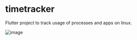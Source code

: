 # timetracker

Flutter project to track usage of processes and apps on linux.

![image](https://user-images.githubusercontent.com/26662510/114016752-75c99580-986b-11eb-8ad1-c2f76d1ef1c9.png)
